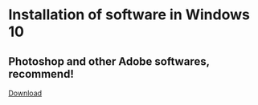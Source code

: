 # Installation of software in Windows 10 
## Photoshop and other Adobe softwares, recommend!
[Download](http://www.lookae.com/cc2018/)
